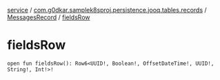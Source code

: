 [service](../../index.md) / [com.g0dkar.samplek8sproj.persistence.jooq.tables.records](../index.md) / [MessagesRecord](index.md) / [fieldsRow](./fields-row.md)

# fieldsRow

`open fun fieldsRow(): Row6<UUID!, Boolean!, OffsetDateTime!, UUID!, String!, Int!>!`